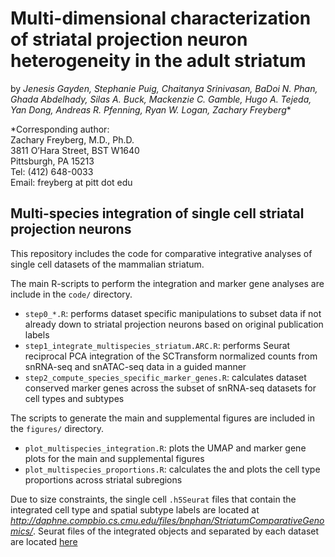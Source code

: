 # **Multi-dimensional characterization of striatal projection neuron heterogeneity in the adult striatum**
by _Jenesis Gayden, Stephanie Puig, Chaitanya Srinivasan, BaDoi N. Phan, Ghada Abdelhady, Silas A. Buck, Mackenzie C. Gamble, Hugo A. Tejeda, Yan Dong, Andreas R. Pfenning, Ryan W. Logan, Zachary Freyberg_*

*Corresponding author:\
Zachary Freyberg, M.D., Ph.D.\
3811 O’Hara Street, BST W1640\
Pittsburgh, PA 15213\
Tel: (412) 648-0033 \
Email: freyberg at pitt dot edu

## Multi-species integration of single cell striatal projection neurons
This repository includes the code for comparative integrative analyses of single cell datasets of the mammalian striatum. 

The main R-scripts to perform the integration and marker gene analyses are include in the `code/` directory.
- `step0_*.R`: performs dataset specific manipulations to subset data if not already down to striatal projection neurons based on original publication labels
- `step1_integrate_multispecies_striatum.ARC.R`: performs Seurat reciprocal PCA integration of the SCTransform normalized counts from snRNA-seq and snATAC-seq data in a guided manner
- `step2_compute_species_specific_marker_genes.R`: calculates dataset conserved marker genes across the subset of snRNA-seq datasets for cell types and subtypes

The scripts to generate the main and supplemental figures are included in the `figures/` directory.
- `plot_multispecies_integration.R`: plots the UMAP and marker gene plots for the main and supplemental figures
- `plot_multispecies_proportions.R`: calculates the and plots the cell type proportions across striatal subregions

Due to size constraints, the single cell `.h5Seurat` files that contain the integrated cell type and spatial subtype labels are located at _http://daphne.compbio.cs.cmu.edu/files/bnphan/StriatumComparativeGenomics/_.
Seurat files of the integrated objects and separated by each dataset are located [here](http://daphne.compbio.cs.cmu.edu/files/bnphan/StriatumComparativeGenomics/data/tidy_data/rdas/)
